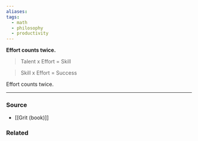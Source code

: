 ```yaml
---
aliases: 
tags:
  - math
  - philosophy
  - productivity
---
```

**Effort counts twice.**

> Talent x Effort = Skill

> Skill x Effort = Success

Effort counts twice.

---

### Source
- [[Grit (book)]]

### Related